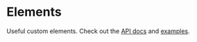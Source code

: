 # Elements
Useful custom elements. Check out the [API docs][API] and [examples][Examples].


[API]: https://tjb346.github.io/Elements/api


[Examples]: https://tjb346.github.io/Elements/examples